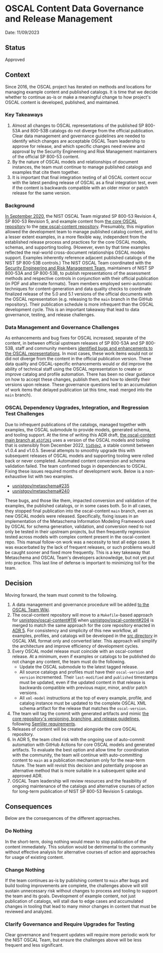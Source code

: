 # OSCAL Content Data Governance and Release Management

Date: 11/09/2023

## Status

Approved

## Context

Since 2016, the OSCAL project has iterated on methods and locations for managing example content and published catalogs. It is time that we decide whether to continue as-is or make a meaningful change to how project's OSCAL content is developed, published, and maintained.

### Key Takeaways

1. Almost all changes to OSCAL representations of the published SP 800-53A and 800-53B catalogs do not diverge from the official publication. Clear data management and governance guidelines are needed to identify which changes are acceptable OSCAL Team leadership to approve for release, and which specific changes need review and approval by the Security Engineering and Risk Management maintainers of the official SP 800-53 content.
1. By the nature of OSCAL models and relationships of document instances, the team must continue to manage published catalogs and examples that cite them together.
1. It is important that final integration testing of all OSCAL content occur with the latest pending release of OSCAL as a final integration test, even if the content is backwards compatible with an older minor or patch release for the same version.

### Background

[In September 2020](https://github.com/usnistgov/OSCAL/commit/01c0aa9b45667b25e8105160119da011471c77cb), the NIST OSCAL Team migrated SP 800-53 Revision 4, SP 800-53 Revision 5, and example content from [the core OSCAL repository](https://github.com/usnistgov/OSCAL) to the [new oscal-content repository](https://github.com/usnistgov/oscal-content). Presumably, this migration allowed the development team to manage published catalog content, and to a lesser extent examples, in a more flexible way, independent from the established release process and practices for the core OSCAL models, schemas, and supporting tooling. (However, even by that time examples reflected the real-world cross-document relationships OSCAL models support. Examples inherently reference adjacent published catalogs of the NIST SP 800-53B controls.) The NIST OSCAL Team coordinated with the [Security Engineering and Risk Management Team](https://csrc.nist.gov/Groups/Computer-Security-Division/Security-Engineering-and-Risk-Management), maintainers of NIST SP 800-53A and SP 800-53B, to publish representations of the assessment methods and respective controls in conjunction with their official publication (in PDF and alternate formats). Team members employed semi-automatic techniques for content-generation and data quality checks to coordinate finalized release of the 5.0 and 5.1 versions of the official documents with the OSCAL representation (e.g. releasing to the `main` branch in the GitHub repository). Their publication schedule is more infrequent than the OSCAL development cycle. This is an important takeaway that lead to data governance, testing, and release challenges.

### Data Management and Governance Challenges

As enhancements and bug fixes for OSCAL increased, separate of the content, in between official upstream releases of SP 800-53A and SP 800-53B, staff and community members [identified bugs and enhancements to the OSCAL representations](https://github.com/usnistgov/oscal-content/issues). In most cases, these work items would not or did not diverge from the content in the official publication version. These data quality and OSCAL-specific enhancements would or did improve the ability of technical staff using the OSCAL representation to create or improve catalog and profile automation. There has been no clear guidance on how to accept these changes, publish them, and how to identify their versions upon release. These governance questions led to an accumulation of work items that delayed publication (at this time, read: merged into the `main` branch).

### OSCAL Dependency Upgrades, Integration, and Regression Test Challenges

Due to infrequent publications of the catalogs, managed together with examples, the OSCAL submodule to provide models, generated schema, and tooling support. At the time of writing this ADR draft, [the oscal-content main branch at `a53f261`](https://github.com/usnistgov/oscal-content/tree/a53f261a946c52811c507deb4d8385d9e4794a6f) uses a version of the OSCAL models and tooling that is ostensibly from December 2022, [`51d5de2`](https://github.com/usnistgov/OSCAL/commit/51d5de22c181477e3f9cf08789c4399fff013f14), a stable commit between v1.0.4 and v1.0.5. Several attempts to smoothly upgrade this with subsequent releases of OSCAL models and supporting tooling were rolled back or never completed. Automated content conversion and schema validation failed. The team confirmed bugs in dependencies to OSCAL. Fixing these issues required months of development work. Below is a non-exhaustive list with two examples.

- [usnistgov/metaschema#235](https://github.com/usnistgov/metaschema/issues/235)
- [usnistgov/metaschema#240](https://github.com/usnistgov/metaschema/issues/240)

These bugs, and those like them, impacted conversion and validation of the examples, the published catalogs, or in some cases both. So in all cases, they stopped final publication into the oscal-content `main` branch, even as new OSCAL models were released. Specifically, fixing issues in an implementation of the Metaschema Information Modeling Framework used by OSCAL for schema generation, validation, and conversion need to not only be tested in their upstream projects, but then frequently regression tested across models with complex content present in the oscal-content repo. This manual follow-on work was a necessity to test all edge cases. It was exacerbated by the lack of frequent releases, or such problems would be caught sooner and fixed more frequently. This is a key takeaway that Metaschema and OSCAL Team's developers acknowledge, but not yet put into practice. This last line of defense is important to minimizing toil for the team.

## Decision

Moving forward, the team must commit to the following.

1. A data management and governance procedure will be added [to the OSCAL Team Wiki](https://github.com/usnistgov/OSCAL/wiki/NIST-SP-800%E2%80%9053-OSCAL-Content-Data-Governance).
1. The oscal-content repository will move to a `Makefile`-based approach for [usnistgov/oscal-content#116](https://github.com/usnistgov/oscal-content/issues/116) when [usnistgov/oscal-content#204](https://github.com/usnistgov/oscal-content/pull/204) is merged to match the same approach for the core repository enacted in [ADR 5](./0005-repository-reorganization.md). For consistency and simplicity of this new workflow, all examples, profiles, and catalogs will be developed in the [src directory](https://github.com/usnistgov/oscal-content/tree/7a079afed39b1a36a091c8d4ac939d096d42c76b/src) in OSCAL XML format only and converted later. This approach will simplify the architecture and improve efficiency of development cycles.
1. Every OSCAL model release must coincide with an oscal-content release. At a minimum, even if examples or catalogs to be published do not change any content, the team must do the following.
    - Update the OSCAL submodule to the latest tagged release.
    - All source catalogs and profiles must have their `oscal-version` and `version` incremented. Their `last-modified` and `published` timestamps must be updated, even if the updated content in that release is backwards compatible with previous major, minor, and/or patch versions.
    - All `xml-model` instructions at the top of every example, profile, and catalog instance must be updated to the complete OSCAL XML schema artifact for the release that matches the `oscal-version`.
1. The team will tag the commit with generated artifacts and mimic [the core repository's versioning, branching, and release guidelines](https://github.com/usnistgov/OSCAL/blob/f159b28948cb0034370fb819a45bfdaeaef5192a/versioning-and-branching.md), following [SemVer requirements](https://semver.org/).
1. Releases of content will be created alongside the core OSCAL repository.
1. In ADR 5, the team cited risk with the ongoing use of auto-commit automation with GitHub Actions for core OSCAL models and generated artifacts. To evaluate the best option and allow time for coordination with the community, the team will continue with auto-committing content to `main` as a publication mechanism only for the near-term future. The team will revisit this decision and potentially propose an alternative method that is more suitable in a subsequent spike and approved ADR.
1. OSCAL Team leadership will review resources and the feasibility of ongoing maintenance of the catalogs and alternative courses of action for long-term publication of NIST SP 800-53 Revision 5 catalogs.

## Consequences

Below are the consequences of the different approaches.

### Do Nothing

In the short-term, doing nothing would mean to stop publication of the content immediately. This solution would be detrimental to the community without effective analysis for alternative courses of action and approaches for usage of existing content.

### Change Nothing

If the team continues as-is by publishing content to `main` after bugs and build tooling improvements are complete, the challenges above will still sustain unnecessary risk without changes to process and tooling to support the team and its goals. Development of example content, not just publication of catalogs, will stall due to edge cases and accumulated changes in tooling that lead to many minor changes in content that must be reviewed and analyzed.

### Clarify Governance and Require Upgrades for Testing

Clear governance and frequent updates will require more periodic work for the NIST OSCAL Team, but ensure the challenges above will be less frequent and less significant.
